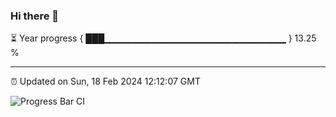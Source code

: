 ### Hi there 👋

⏳ Year progress { ███▁▁▁▁▁▁▁▁▁▁▁▁▁▁▁▁▁▁▁▁▁▁▁▁▁▁▁ } 13.25 %

---

⏰ Updated on Sun, 18 Feb 2024 12:12:07 GMT

![Progress Bar CI](https://github.com/Shyam-Makwana/GitHub-Actions-Demo/workflows/Progress%20Bar%20CI/badge.svg)

